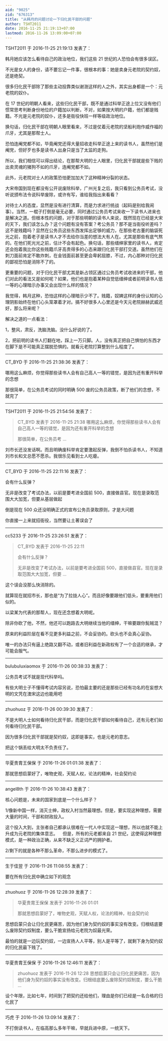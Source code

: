 ```yaml
---
aid: "9025"
zid: "676313"
title: "从韩月的问题讨论一下归化民干部的问题"
author: TSHT2011
date: 2016-11-25 21:19:13+07:00
lastmod: 2016-11-26 13:09:00+07:00
---
```


TSHT2011 于 2016-11-25 21:19:13 发表了：

韩月她应该怎么看待自己的政治地位，我们这些 21 世纪的人恐怕会有很多误区。

不光是女人的身份，请不要忘记一件事，很根本的事：她是卖身元老院的契约奴，还是绝契。

很多归化民干部除了那些主动投靠类似谢澍这样的人之外，其实出身都是一个：元老院的奴仆。

在 17 世纪的明朝人看来，这些归化民干部，既不是通过科举正途上位又没有他们惯常思考判断身份地位的户籍加以判断，不对，如果按大明的户籍，他们都是贱籍。不光是元老院的奴仆，还多是衙役快班一样等级政治地位。

换句话，归化民干部在明朝人眼里看来，不过是仗着元老院的坚船利炮作威作福的爪牙，尤其是那帮士人。

恐怕连阉党都不如，毕竟阉党还得大量招收走科举正途上来的读书人，虽然他们是阉党，但好歹也多是读书人出身只是当了太监的走狗。

所以，我们相信可以得出结论，在那帮大明的士人眼里，归化民干部就是些下贱的出卖灵魂的猪狗不如的爪牙，连阉党都不如。

此外，元老院对士人的政策恐怕更加加大了这种精神分裂的状态。

大宋帝国到现在都没有公开说废除科举，广州光复之后，我只看到公务员考试，没听说颁布法令说科举废除，或许有写，谁给我指出来看看？

对待士人的态度，显然是没有进行清算，而是力求进行统战（起码是别给我闹事）。当然，一棍子打倒是毫无必要，同时通过公务员考试来收一下读书人进来也是解决之道。但根本性的问题，对于那些明朝的读书人来说，既然现在已经是大宋的天下，我们该怎么办？这个问题有没有答案？考公务员？那不是当衙役听差吗？这不是贱籍吗？显然在公务员这些东西发挥出足够的威力，在那些老古董的脑袋死光之前，抱着老子是读书人才不去给你当差的想法大有人在。尤其是那些有底气熬的。在他们死光光之前，估计不会有起色。换句话，那些缙绅家里的读书人，肯定还会抱着我比你这些贱籍爪牙高贵得多的心态来跟归化民干部打交道。虽然他们在刺刀面前肯定不敢炸刺，在金钱面前甚至更会卑躬屈膝，不过，内心那种对归化民的鄙视恐怕是消除不了的。

更重要的问题，对于归化民干部尤其是新占领区通过公务员考试收进来的干部，他们对此的看法又是如何呢？如果，他们也是抱着某种自觉低缙绅或者前明读书人低一等的心理暗示办事又会出现什么样的情况？

我觉得，韩月这种，恐怕这样的心理暗示少不了。贱籍，奴婢这样的身份认知的心理阴影始终在他们心头笼罩着才对。搞不好很多人心里还是今天元老院赫赫武威还好，那么将来呢？

解决之道的一点看法：

1，整风，肃反，洗脑洗脑。没什么好说的了。

2，把前明的读书人打翻在地，踩上一万只脚。人，没有真正把自己惧怕的东西才在脚下是不可能真正摆脱恐惧的。就看元老院打算整到什么程度了。

---

CT_BYD 于 2016-11-25 21:38:36 发表了：

哪用这么麻烦，你觉得那些读书人会有自己高人一等的错觉，是因为还有重开科举的念想

那很简单，在公务员考试的同时明确 500 废的公务员政策，断了他们的念想，不就完了

---

TSHT2011 于 2016-11-25 21:54:56 发表了：

> CT_BYD 发表于 2016-11-25 21:38 哪用这么麻烦，你觉得那些读书人会有自己高人一等的错觉，是因为还有重开科举的念想
>
> 那很简单，在公务员考 ...

刘市长还没发话啊。而且明确废科举肯定要激起反弹，我倒不怕杀读书人，不知道刘市长和文总愿不愿杀。我很乐见看到士人吃瘪。

---

CT_BYD 于 2016-11-25 22:11:16 发表了：

会有什么反弹？

无非是改变了考试办法，以前是要考进全国前 500，直接做县官。现在是录取范围大大加宽，但要从基层做起

倒是现在 500 众还没明确正式的宣布公务员录取原则，才是大问题

你直接一上来就招衙役，当然要让土著误会了

---

cc5233 于 2016-11-25 23:26:51 发表了：

> CT_BYD 发表于 2016-11-25 22:11
>
> 会有什么反弹？
>
> 无非是改变了考试办法，以前是要考进全国前 500，直接做县官。现在是录取范围大大加宽，但要 ...

这个误会没那么快消除的。

就算现在就招市长，那也是“为了拉拢人心”。而且好像要跟他们低头，要重用他们似的。

以梁某为代表的那帮人，现在还念想着大明呢。

除非你砍了他，不然，他还可以跑路去大明继续当他的缙绅，干嘛要跟你髨贼混？

原来的利益阶层在看不见更多利益之前，不会妥协的。砍头也不会真心妥协。

唯一的办法只有逼上绝路又翻不动，或者旧利益在新政权有了一个合适的继承，才可能会服气。

---

bulubuluxiaomox 于 2016-11-26 00:38:33 发表了：

公务员考试不就是现代科举吗。

有些大明士子不懂得考试内容另说，恐怕最主要的还是那些已经有功名的在妄想大明的文凭在澳宋这边也能用吧

---

zhuohuoz 于 2016-11-26 00:39:30 发表了：

不是大明人士如何看待归化民干部，而是归化民干部如何看待自己，还有元老们如何看待归化民干部。

因为很多归化民干部就是契约奴，这即是事实，也是元老的意志。

把这个锅丢给大明太不负责任了。

---

华夏贵胄王保保 于 2016-11-26 01:01:38 发表了：

那就思想启蒙好了，唯物史观，天赋人权，论法的精神，社会契约论

---

angel8th 于 2016-11-26 10:38:43 发表了：

核心问题是，未来的国家到底是一个什么样子？

1/像新中国一样，消灭士绅，政权入村当然最理想。但是，要实现这种理想，需要大量的时间，干部和财政投入。

这个投入大到，主张者自己都承认很难在一代人中实现这一理想，所以也就不能上升成为元老院的集体意志。    但是，所有的元老都来自 21 世纪，这使得这种理想模式，是一种政治正确，从来不缺乏义正词严的拥护者。

2/剩下的就是各种不那么革命，不那么进步的模式了。

---

生于佳翌 于 2016-11-26 11:08:55 发表了：

要在所有归化民中确立如下的观念

---

zhuohuoz 于 2016-11-26 12:28:39 发表了：

> 华夏贵胄王保保 发表于 2016-11-26 01:01
>
> 那就思想启蒙好了，唯物史观，天赋人权，论法的精神，社会契约论

思想启蒙只会让归化民更痛苦，因为他们身为契约奴的事实没有改变。归根结底要么废除契约奴制度，要么干脆宣扬给元老院为奴最光荣。

最怕的就是一边玩契约奴，一边宣扬人人平等，别人是平等了，就剩下身为契约奴的归化民最下贱了。

---

华夏贵胄王保保 于 2016-11-26 12:46:11 发表了：

> zhuohuoz 发表于 2016-11-26 12:28 思想启蒙只会让归化民更痛苦，因为他们身为契约奴的事实没有改变。归根结底要么废除契约奴制度，要么干脆 ...

设个年限，比如七年，时间到了把契约还给他们，理由是你们已经是一名合格的归化民了

---

巧虎 于 2016-11-26 13:09:14 发表了：

不打倒读书人，在临高那么多年干嘛，早就兵进中原，一统天下。

---
